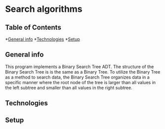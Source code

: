 # Search algorithms
## Table of Contents
*[General info](#general-info)
*[Technologies](#technologies)
*[Setup](#setup)

## General info
This program implements a Binary Search Tree ADT. The structure of the Binary Search Tree is
is the same as a Binary Tree. To utilize the Binary Tree as a method to search data, the Binary Search Tree
organizes data in a specific manner where the root node of the tree is larger than all values in the left subtree
and smaller than all values in the right subtree.

## Technologies

## Setup

